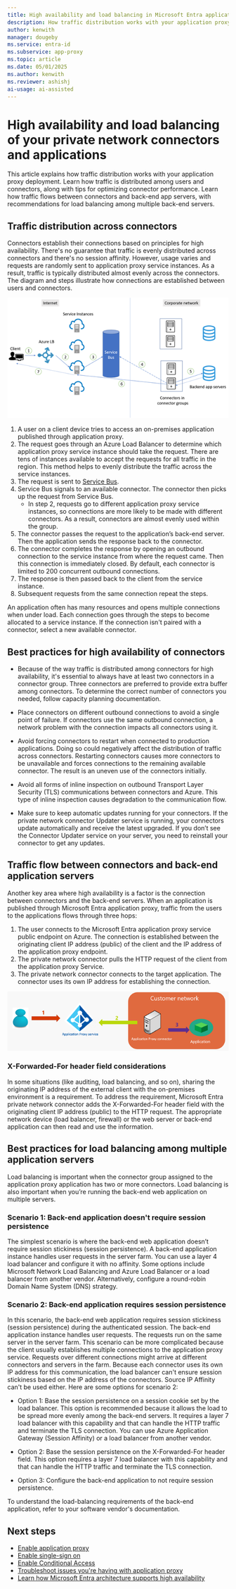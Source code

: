 ```yaml
---
title: High availability and load balancing in Microsoft Entra application proxy
description: How traffic distribution works with your application proxy deployment. Includes tips for how to optimize connector performance and use load balancing for back-end servers.
author: kenwith
manager: dougeby 
ms.service: entra-id
ms.subservice: app-proxy
ms.topic: article
ms.date: 05/01/2025
ms.author: kenwith
ms.reviewer: ashishj
ai-usage: ai-assisted
---
```


# High availability and load balancing of your private network connectors and applications

This article explains how traffic distribution works with your application proxy deployment. Learn how traffic is distributed among users and connectors, along with tips for optimizing connector performance. Learn how traffic flows between connectors and back-end app servers, with recommendations for load balancing among multiple back-end servers.

## Traffic distribution across connectors

Connectors establish their connections based on principles for high availability. There's no guarantee that traffic is evenly distributed across connectors and there's no session affinity. However, usage varies and requests are randomly sent to application proxy service instances. As a result, traffic is typically distributed almost evenly across the connectors. The diagram and steps illustrate how connections are established between users and connectors.

![Diagram showing connections between users and connectors](media/application-proxy-high-availability-load-balancing/application-proxy-connections.png)

1. A user on a client device tries to access an on-premises application published through application proxy.
2. The request goes through an Azure Load Balancer to determine which application proxy service instance should take the request. There are tens of instances available to accept the requests for all traffic in the region. This method helps to evenly distribute the traffic across the service instances.
3. The request is sent to [Service Bus](/azure/service-bus-messaging/).
4. Service Bus signals to an available connector. The connector then picks up the request from Service Bus.
   - In step 2, requests go to different application proxy service instances, so connections are more likely to be made with different connectors. As a result, connectors are almost evenly used within the group.
5. The connector passes the request to the application’s back-end server. Then the application sends the response back to the connector.
6. The connector completes the response by opening an outbound connection to the service instance from where the request came. Then this connection is immediately closed. By default, each connector is limited to 200 concurrent outbound connections.
7. The response is then passed back to the client from the service instance.
8. Subsequent requests from the same connection repeat the steps.

An application often has many resources and opens multiple connections when under load. Each connection goes through the steps to become allocated to a service instance. If the connection isn't paired with a connector, select a new available connector.


## Best practices for high availability of connectors

- Because of the way traffic is distributed among connectors for high availability, it's essential to always have at least two connectors in a connector group. Three connectors are preferred to provide extra buffer among connectors. To determine the correct number of connectors you needed, follow capacity planning documentation.

- Place connectors on different outbound connections to avoid a single point of failure. If connectors use the same outbound connection, a network problem with the connection impacts all connectors using it.

- Avoid forcing connectors to restart when connected to production applications. Doing so could negatively affect the distribution of traffic across connectors. Restarting connectors causes more connectors to be unavailable and forces connections to the remaining available connector. The result is an uneven use of the connectors initially.

- Avoid all forms of inline inspection on outbound Transport Layer Security (TLS) communications between connectors and Azure. This type of inline inspection causes degradation to the communication flow.

- Make sure to keep automatic updates running for your connectors. If the private network connector Updater service is running, your connectors update automatically and receive the latest upgraded. If you don’t see the Connector Updater service on your server, you need to reinstall your connector to get any updates.

## Traffic flow between connectors and back-end application servers

Another key area where high availability is a factor is the connection between connectors and the back-end servers. When an application is published through Microsoft Entra application proxy, traffic from the users to the applications flows through three hops:

1. The user connects to the Microsoft Entra application proxy service public endpoint on Azure. The connection is established between the originating client IP address (public) of the client and the IP address of the application proxy endpoint.
2. The private network connector pulls the HTTP request of the client from the application proxy Service.
3. The private network connector connects to the target application. The connector uses its own IP address for establishing the connection.

![Diagram of user connecting to an application via application proxy](media/application-proxy-high-availability-load-balancing/application-proxy-three-hops.png)

### X-Forwarded-For header field considerations
In some situations (like auditing, load balancing, and so on), sharing the originating IP address of the external client with the on-premises environment is a requirement. To address the requirement, Microsoft Entra private network connector adds the X-Forwarded-For header field with the originating client IP address (public) to the HTTP request. The appropriate network device (load balancer, firewall) or the web server or back-end application can then read and use the information.

## Best practices for load balancing among multiple application servers
Load balancing is important when the connector group assigned to the application proxy application has two or more connectors. Load balancing is also important when you’re running the back-end web application on multiple servers.

### Scenario 1: Back-end application doesn't require session persistence
The simplest scenario is where the back-end web application doesn’t require session stickiness (session persistence). A back-end application instance handles user requests in the server farm. You can use a layer 4 load balancer and configure it with no affinity. Some options include  Microsoft Network Load Balancing and Azure Load Balancer or a load balancer from another vendor. Alternatively, configure a round-robin Domain Name System (DNS) strategy.
### Scenario 2: Back-end application requires session persistence
In this scenario, the back-end web application requires session stickiness (session persistence) during the authenticated session. The back-end application instance handles user requests. The requests run on the same server in the server farm.
This scenario can be more complicated because the client usually establishes multiple connections to the application proxy service. Requests over different connections might arrive at different connectors and servers in the farm. Because each connector uses its own IP address for this communication, the load balancer can't ensure session stickiness based on the IP address of the connectors. Source IP Affinity can't be used either.
Here are some options for scenario 2:

- Option 1: Base the session persistence on a session cookie set by the load balancer. This option is recommended because it allows the load to be spread more evenly among the back-end servers. It requires a layer 7 load balancer with this capability and that can handle the HTTP traffic and terminate the TLS connection. You can use Azure Application Gateway (Session Affinity) or a load balancer from another vendor.

- Option 2: Base the session persistence on the X-Forwarded-For header field. This option requires a layer 7 load balancer with this capability and that can handle the HTTP traffic and terminate the TLS connection.  

- Option 3: Configure the back-end application to not require session persistence.

To understand the load-balancing requirements of the back-end application, refer to your software vendor's documentation.

## Next steps

- [Enable application proxy](application-proxy-add-on-premises-application.md)
- [Enable single-sign on](how-to-configure-sso-with-kcd.md)
- [Enable Conditional Access](./application-proxy-integrate-with-sharepoint-server.md)
- [Troubleshoot issues you're having with application proxy](application-proxy-troubleshoot.md)
- [Learn how Microsoft Entra architecture supports high availability](~/architecture/architecture.md)
